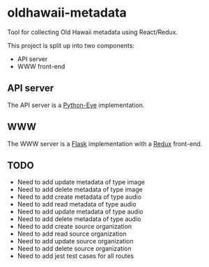 # oldhawaii-metadata

Tool for collecting Old Hawaii metadata using React/Redux.

This project is split up into two components:

  * API server
  * WWW front-end

## API server

The API server is a [Python-Eve](http://python-eve.org/) implementation.

## WWW

The WWW server is a [Flask](http://flask.pocoo.org/) implementation with a
[Redux](https://github.com/rackt/redux) front-end.

## TODO

  * Need to add update metadata of type image
  * Need to add delete metadata of type image
  * Need to add create metadata of type audio
  * Need to add read metadata of type audio
  * Need to add update metadata of type audio
  * Need to add delete metadata of type audio
  * Need to add create source organization
  * Need to add read source organization
  * Need to add update source organization
  * Need to add delete source organization
  * Need to add jest test cases for all routes
